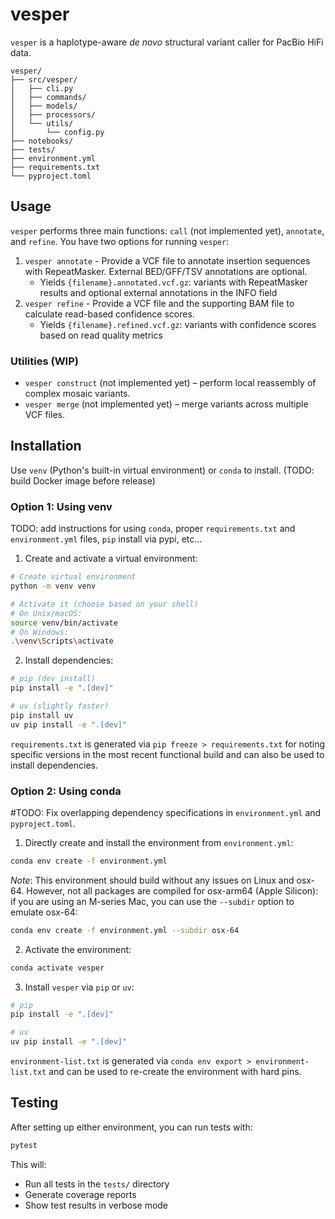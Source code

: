 # vesper
`vesper` is a haplotype-aware *de novo* structural variant caller for PacBio HiFi data.

```
vesper/
├── src/vesper/
│   ├── cli.py
│   ├── commands/
│   ├── models/
│   ├── processors/
│   └── utils/
│       └── config.py
├── notebooks/
├── tests/           
├── environment.yml  
├── requirements.txt 
└── pyproject.toml   
```

## Usage

`vesper` performs three main functions: `call` (not implemented yet), `annotate`, and `refine`. You have two options for running `vesper`:

1. `vesper annotate` - Provide a VCF file to annotate insertion sequences with RepeatMasker. External BED/GFF/TSV annotations are optional.
    - Yields `{filename}.annotated.vcf.gz`: variants with RepeatMasker results and optional external annotations in the INFO field
2. `vesper refine` - Provide a VCF file and the supporting BAM file to calculate read-based confidence scores.
    - Yields `{filename}.refined.vcf.gz`: variants with confidence scores based on read quality metrics

### Utilities (WIP)

- `vesper construct` (not implemented yet) – perform local reassembly of complex mosaic variants.
- `vesper merge` (not implemented yet) – merge variants across multiple VCF files.

## Installation

Use `venv` (Python's built-in virtual environment) or `conda` to install. (TODO: build Docker image before release)

### Option 1: Using venv

TODO: add instructions for using `conda`, proper `requirements.txt` and `environment.yml` files, `pip` install via pypi, etc...

1. Create and activate a virtual environment:
```bash
# Create virtual environment
python -m venv venv

# Activate it (choose based on your shell)
# On Unix/macOS:
source venv/bin/activate
# On Windows:
.\venv\Scripts\activate
```

2. Install dependencies:
```bash
# pip (dev install)
pip install -e ".[dev]"

# uv (slightly faster)
pip install uv
uv pip install -e ".[dev]"
```

`requirements.txt` is generated via `pip freeze > requirements.txt` for noting specific versions in the most recent functional build and can also be used to install dependencies.

### Option 2: Using conda

#TODO: Fix overlapping dependency specifications in `environment.yml` and `pyproject.toml`.

1. Directly create and install the environment from `environment.yml`:
```bash
conda env create -f environment.yml
```

*Note*: This environment should build without any issues on Linux and osx-64. However, not all packages are compiled for osx-arm64 (Apple Silicon): if you are using an M-series Mac, you can use the `--subdir` option to emulate osx-64:

```bash
conda env create -f environment.yml --subdir osx-64
```

2. Activate the environment:
```bash
conda activate vesper
```

3. Install `vesper` via `pip` or `uv`:
```bash
# pip
pip install -e ".[dev]"

# uv
uv pip install -e ".[dev]"
```

`environment-list.txt` is generated via `conda env export > environment-list.txt` and can be used to re-create the environment with hard pins.

## Testing

After setting up either environment, you can run tests with:
```bash
pytest
```

This will:
- Run all tests in the `tests/` directory
- Generate coverage reports
- Show test results in verbose mode